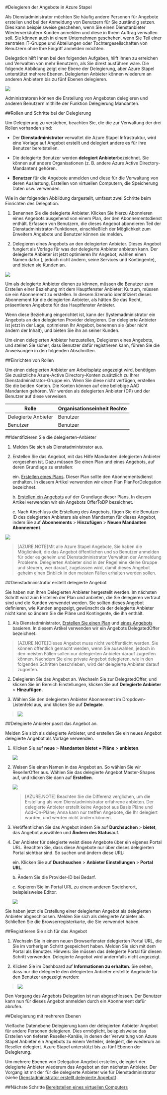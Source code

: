 <properties
    pageTitle="Delegieren der Angebote in Azure Stapel | Microsoft Azure"
    description="Informationen Sie zum Setzen von anderen Personen für Angebote erstellen und Benutzer anmelden, für die Sie zuständig."
    services="azure-stack"
    documentationCenter=""
    authors="AlfredoPizzirani"
    manager="byronr"
    editor=""/>

<tags
    ms.service="azure-stack"
    ms.workload="na"
    ms.tgt_pltfrm="na"
    ms.devlang="na"
    ms.topic="article"
    ms.date="10/07/2016"
    ms.author="alfredop"/>



#<a name="delegating-offers-in-azure-stack"></a>Delegieren der Angebote in Azure Stapel


Als Dienstadministrator möchten Sie häufig andere Personen für Angebote erstellen und bei der Anmeldung von Benutzern für Sie zuständig setzen. Dies kann beispielsweise geschehen, wenn Sie einen Dienstanbieter Wiederverkäufern Kunden anmelden und diese in Ihrem Auftrag verwalten soll. Sie können auch in einem Unternehmen geschehen, wenn Sie Teil einer zentralen IT-Gruppe und Abteilungen oder Tochtergesellschaften von Benutzern ohne Ihre Eingriff anmelden möchten.

Delegation hilft Ihnen bei den folgenden Aufgaben, hilft Ihnen zu erreichen und Verwalten von mehr Benutzern, als Sie direkt ausführen wäre. Die folgende Abbildung zeigt eine Ebene der Delegierung, aber Azure Stapel unterstützt mehrere Ebenen. Delegierten Anbieter können wiederum an anderen Anbietern bis zu fünf Ebenen delegieren.

![](media/azure-stack-delegated-provider/image1.png)

Administratoren können die Erstellung von Angeboten delegieren und anderen Benutzern mithilfe der Funktion Delegierung Mandanten.

##<a name="roles-and-steps-in-delegation"></a>Rollen und Schritte bei der Delegierung


Um Delegierung zu verstehen, beachten Sie, die die zur Verwaltung der drei Rollen vorhanden sind:

-   Der **Dienstadministrator** verwaltet die Azure Stapel Infrastruktur, wird eine Vorlage auf Angebot erstellt und delegiert andere es für ihre Benutzer bereitstellen.

-   Die delegierte Benutzer werden **delegiert Anbieter**bezeichnet. Sie können auf andere Organisationen (z. B. andere Azure Active Directory-Mandanten) gehören.

-   **Benutzer** für die Angebote anmelden und diese für die Verwaltung von deren Auslastung, Erstellen von virtuellen Computern, die Speicherung Daten usw. verwenden.

Wie in der folgenden Abbildung dargestellt, umfasst zwei Schritte beim Einrichten des Delegation.

1.  Benennen Sie die delegierte Anbieter. Klicken Sie hierzu Abonnieren eines Angebots ausgehend von einem Plan, der den Abonnementsdienst enthält.
    Erfassen von Benutzern, die dieses Angebot abonnieren Teil der Dienstadministrator-Funktionen, einschließlich der Möglichkeit zum Erweitern Angebote und Benutzer können sie melden.

2.  Delegieren eines Angebots an den delegierten Anbieter. Dieses Angebot fungiert als Vorlage für was der delegierte Anbieter anbieten kann. Der delegierte Anbieter ist jetzt optimieren Ihr Angebot, wählen einen Namen dafür (, jedoch nicht ändern, seine Services und Kontingente), und bieten sie Kunden an.

![](media/azure-stack-delegated-provider/image2.png)

Um als delegierte Anbieter dienen zu können, müssen die Benutzer zum Erstellen einer Beziehung mit dem Hauptfenster Anbieter; Kurzum, müssen sie ein Abonnement zu erstellen. In diesem Szenario identifiziert dieses Abonnement für die delegierten Anbieter, als hätten Sie das Recht, präsentieren Angebote für das Hauptfenster Anbieter.

Wenn diese Beziehung eingerichtet ist, kann der Systemadministrator ein Angebots an den delegierten Provider delegieren. Der delegierte Anbieter ist jetzt in der Lage, optimieren Ihr Angebot, benennen sie (aber nicht ändern der Inhalt), und bieten Sie ihn an seiner Kunden.

Um einen delegierten Anbieter herzustellen, Delegieren eines Angebots, und stellen Sie sicher, dass Benutzer dafür registrieren kann, führen Sie die Anweisungen in den folgenden Abschnitten.

##<a name="set-up-roles"></a>Einrichten von Rollen


Um einen delegierten Anbieter am Arbeitsplatz angezeigt wird, benötigen Sie zusätzliche Azure-Active Directory-Konten zusätzlich zu Ihrer Dienstadministrator-Gruppe ein. Wenn Sie diese nicht verfügen, erstellen Sie die beiden Konten. Die Konten können auf eine beliebige AAD Mandanten gehören. Wir werden als delegierten Anbieter (DP) und der Benutzer auf diese verweisen.

| **Rolle** | **Organisationseinheit Rechte** |
| -------------------- | ----------------------- |
|  Delegierte Anbieter | Benutzer |
| Benutzer | Benutzer |

##<a name="identify-the-delegated-providers"></a>Identifizieren Sie die delegierten-Anbieter


1.  Melden Sie sich als Dienstadministrator aus.

2.  Erstellen Sie das Angebot, mit das Hilfe Mandanten delegierten Anbieter vorgesehen ist. Dazu müssen Sie einen Plan und eines Angebots, auf deren Grundlage zu erstellen:

    ein.  [Erstellen eines Plans](azure-stack-create-plan.md).
        Dieser Plan sollte den Abonnementsdienst enthalten. In diesem Artikel verwenden wir einen Plan PlanForDelegation bezeichnet.

    b.  [Erstellen ein Angebots](azure-stack-create-offer.md) 
     auf der Grundlage dieser Plans. In diesem Artikel verwenden wir ein Angebots OfferToDP bezeichnet.

    c.  Nach Abschluss die Erstellung des Angebots, fügen Sie die Benutzer-ID des delegierten Anbieters als einen Mandanten für dieses Angebot, indem Sie auf     **Abonnements** &gt; **Hinzufügen** &gt; **Neuen Mandanten Abonnement**.

  ![](media/azure-stack-delegated-provider/image3.png)

> [AZURE.NOTE]Mit alle Azure Stapel Angebote, Sie haben die Möglichkeit, die das Angebot öffentlichen und so Benutzer anmelden für oder es geheim und Dienstadministrator Verwalten der Anmeldung Probleme. Delegierten Anbieter sind in der Regel eine kleine Gruppe und steuern, wer darauf, zugelassen wird, damit dieses Angebot geheim einen Einblick in den meisten Fällen erhalten werden sollen.

##<a name="service-admin-creates-the-delegated-offer"></a>Dienstadministrator erstellt delegierte Angebot


Sie haben nun Ihren Delegierten Anbieter hergestellt werden. Im nächsten Schritt wird zum Erstellen der Plan und anbieten, die Sie delegieren vertraut sind und die Kunden verwendet werden. Sie sollten dieses Angebot definieren, wie Kunden angezeigt, gewünscht da der delegierte Anbieter nicht kann so ändern Sie die Pläne und Kontingente, die ihn enthält.

1.  Als Dienstadministrator, [Erstellen Sie einen Plan](azure-stack-create-plan.md) und [eines Angebots](azure-stack-create-offer.md) basieren. In diesem Artikel verwenden wir ein Angebots DelegatedOffer bezeichnet.
> [AZURE.NOTE]Dieses Angebot muss nicht veröffentlicht werden. Sie können öffentlich gemacht werden, wenn Sie auswählen, jedoch in den meisten Fällen sollen nur delegierten Anbieter darauf zugreifen können. Nachdem Sie eine private Angebot delegieren, wie in den folgenden Schritten beschrieben, wird der delegierte Anbieter darauf zugreifen.

2.  Delegieren Sie das Angebot an. Wechseln Sie zur DelegatedOffer, und klicken Sie im Bereich Einstellungen, klicken Sie auf **Delegierte Anbieter** &gt; **Hinzufügen**.

3.  Wählen Sie den delegierten Anbieter Abonnement im Dropdown-Listenfeld aus, und klicken Sie auf **Delegate**.

> ![](media/azure-stack-delegated-provider/image4.png)

##<a name="delegated-provider-customizes-the-offer"></a>Delegierte Anbieter passt das Angebot an.


Melden Sie sich als delegierte Anbieter, und erstellen Sie ein neues Angebot delegierte Angebot als Vorlage verwenden.

1.  Klicken Sie auf **neue** &gt; **Mandanten bietet + Pläne** &gt; **anbieten**.


    ![](media/azure-stack-delegated-provider/image5.png)


2.  Weisen Sie einen Namen in das Angebot an. So wählen Sie wir ResellerOffer aus. Wählen Sie das delegierte Angebot Master-Shapes auf, und klicken Sie dann auf **Erstellen**.
    
    ![](media/azure-stack-delegated-provider/image6.png)


    >[AZURE.NOTE] Beachten Sie die Differenz verglichen, um die Erstellung als vom Dienstadministrator erfahrene anbieten. Der delegierte Anbieter erstellt keine Angebot aus Basis Pläne und Add-On-Pläne; Anna kann nur treffen Angebote, die Ihr delegiert wurden, und werden nicht ändern können.

3. Veröffentlichen Sie das Angebot indem Sie auf **Durchsuchen** &gt; **bietet**, das Angebot auswählen und **Ändern des Status**auf.

4. Der Anbieter für delegierte weist diese Angebote über ein eigenes Portal URL. Beachten Sie, dass diese Angebote nur über dieses delegierten Portal sichtbar sind. So suchen und ändern diese URL:

    ein.  Klicken Sie auf **Durchsuchen** &gt; **Anbieter Einstellungen** &gt; **Portal URL**.

    b.  Ändern Sie die Provider-ID bei Bedarf.

    c.  Kopieren Sie im Portal URL zu einem anderen Speicherort, beispielsweise Editor.

    ![](media/azure-stack-delegated-provider/image7.png)
<!-- -->
Sie haben jetzt die Erstellung einer delegierten Angebot als delegierten Anbieter abgeschlossen. Melden Sie sich als delegierte Anbieter ab. Schließen Sie die Browserregisterkarte, die Sie verwendet haben.

##<a name="sign-up-for-the-offer"></a>Registrieren Sie sich für das Angebot


1.  Wechseln Sie in einem neuen Browserfenster delegierten Portal URL, die Sie im vorherigen Schritt gespeichert haben. Melden Sie sich mit dem Portal als Benutzer. Hinweis: Sie müssen das delegierte Portal für diesen Schritt verwenden. Delegierte Angebot wird andernfalls nicht angezeigt.

2.  Klicken Sie im Dashboard auf **Informationen zu erhalten**. Sie sehen, dass nur die delegierte den delegierten Anbieter erstellte Angebote für den Benutzer angezeigt werden:

> ![](media/azure-stack-delegated-provider/image8.png)

Den Vorgang des Angebots Delegation ist nun abgeschlossen. Der Benutzer kann nun für dieses Angebot anmelden durch ein Abonnement dafür abrufen.

##<a name="multiple-tier-delegation"></a>Delegierung mit mehreren Ebenen


Vielfache Datenebene Delegierung kann der delegierten Anbieter Angebot für andere Personen delegieren. Dies ermöglicht, beispielsweise das Erstellen von tieferen Reseller-Kanäle, in denen der Verwaltung von Azure Stapel Anbieter ein Angebots zu einem Verteiler, delegiert, die wiederum an Reseller delegiert.
Azure Stapel unterstützt bis zu fünf Ebenen der Delegierung.

Um mehrere Ebenen von Delegation Angebot erstellen, delegiert der delegierte Anbieter wiederum das Angebot an den nächsten Anbieter. Der Vorgang ist mit der für die delegierte Anbieter wie für Dienstadministrator (siehe [Dienstadministrator erstellt delegierte Angebot](#service-admin-creates-the-delegated-offer)).

##<a name="next-steps"></a>Nächste Schritte
[Bereitstellen eines virtuellen Computers](azure-stack-provision-vm.md)

